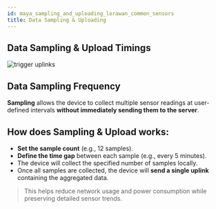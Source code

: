 ```yaml
---
id: maya_sampling_and_uploading_lorawan_common_sensors
title: Data Sampling & Uploading
---
```


## Data Sampling & Upload Timings

![trigger uplinks](/img/mayascreens/sampling_data.svg)

## Data Sampling Frequency

**Sampling** allows the device to collect multiple sensor readings at user-defined intervals **without immediately sending them to the server**.

## How does Sampling & Upload works:
- **Set the sample count** (e.g., 12 samples).
- **Define the time gap** between each sample (e.g., every 5 minutes).
- The device will collect the specified number of samples locally.
- Once all samples are collected, the device will **send a single uplink** containing the aggregated data.

> This helps reduce network usage and power consumption while preserving detailed sensor trends.


